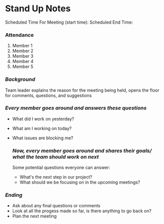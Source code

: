 # Stand Up Notes
Scheduled Time For Meeting (start time): 
Scheduled End Time: 

### Attendance
1. Member 1
2. Member 2
3. Member 3
4. Member 4
5. Member 5

### ***Background***

Team leader explains the reason for the meeting being held, opens the floor for comments, questions, and suggestions

### ***Every member goes around and answers these questions***

+ What did I work on yesterday?
+ What am I working on today?
+ What issues are blocking me?

  ### ***Now, every member goes around and shares their goals/ what the team should work on next***

  Some potential questions everyone can answer:

  + What's the next step in our project?
  + What should we be focusing on in the upcoming meetings?
 
### ***Ending***

+ Ask about any final questions or comments
+ Look at all the progess made so far, is there anything to go back on?
+ Plan the next meeting



  
